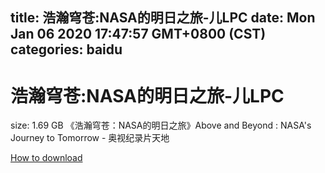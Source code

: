 
title: 浩瀚穹苍:NASA的明日之旅-儿LPC
date: Mon Jan 06 2020 17:47:57 GMT+0800 (CST)    
categories: baidu
---

# 浩瀚穹苍:NASA的明日之旅-儿LPC
size: 1.69 GB
 《浩瀚穹苍：NASA的明日之旅》Above and Beyond : NASA's Journey to Tomorrow - 奥视纪录片天地
 

[How to download](https://bpcam.bemobtrk.com/go/2ceec3aa-1ca2-46d6-b9ff-aaa5c184517c?jno=1595)